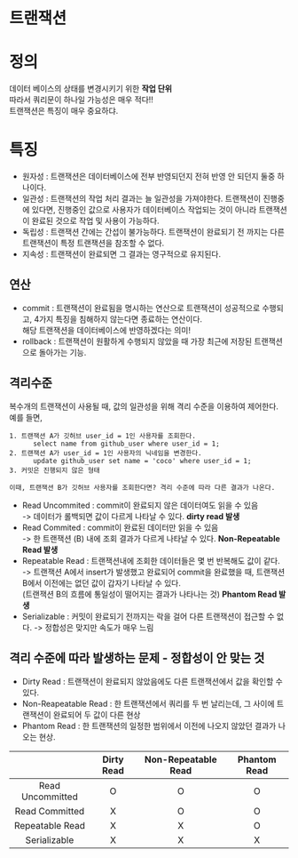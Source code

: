 # 트랜잭션
# 정의
데이터 베이스의 상태를 변경시키기 위한 **작업 단위**  
따라서 쿼리문이 하나일 가능성은 매우 적다!!  
트랜잭션은 특징이 매우 중요하댜.
# 특징
- 원자성 : 트랜잭션은 데이터베이스에 전부 반영되던지 전혀 반영 안 되던지 둘중 하나이다.
- 일관성 : 트랜잭션의 작업 처리 결과는 늘 일관성을 가져야한다. 트랜잭션이 진행중에 있다면, 진행중인 값으로 사용자가 데이터베이스 작업되는 것이 아니라 트랜잭션이 완료된 것으로 작업 및 사용이 가능하다.
- 독립성 : 트랜잭션 간에는 간섭이 불가능하다. 트랜잭션이 완료되기 전 까지는 다른 트랜잭션이 특정 트랜잭션을 참조할 수 없다.
- 지속성 : 트랜잭션이 완료되면 그 결과는 영구적으로 유지된다.
## 연산
- commit : 트랜잭션이 완료됨을 명시하는 연산으로 트랜잭션이 성공적으로 수행되고, 4가지 특징을 침해하지 않는다면 종료하는 연산이다.  
  해당 트랜잭션을 데이터베이스에 반영하겠다는 의미!
- rollback : 트랜잭션이 원활하게 수행되지 않았을 때 가장 최근에 저장된 트랜잭션으로 돌아가는 기능.
## 격리수준
복수개의 트랜잭션이 사용될 때, 값의 일관성을 위해 격리 수준을 이용하여 제어한다.  
예를 들면,
```
1. 트랜잭션 A가 깃허브 user_id = 1인 사용자를 조회한다.
      select name from github_user where user_id = 1;
2. 트랜잭션 A가 user_id = 1인 사용자의 닉네임을 변경한다.
      update github_user set name = 'coco' where user_id = 1;
3. 커밋은 진행되지 않은 형태

이때, 트랜잭션 B가 깃허브 사용자를 조회한다면? 격리 수준에 따라 다른 결과가 나온다.
```
- Read Uncommited : commit이 완료되지 않은 데이터여도 읽을 수 있음  
-> 데이터가 롤백되면 값이 다르게 나타날 수 있다. **dirty read 발생** 
- Read Commited : commit이 완료된 데이터만 읽을 수 있음  
 -> 한 트랜잭션 (B) 내에 조회 결과가 다르게 나타날 수 있다. **Non-Repeatable Read 발생**
- Repeatable Read : 트랜잭션내에 조회한 데이터들은 몇 번 반복해도 값이 같다.  
 -> 트랜잭션 A에서 insert가 발생했고 완료되어 commit을 완료했을 때, 트랜잭션 B에서 이전에는 없던 값이 갑자기 나타날 수 있다.  
 (트랜잭션 B의 흐름에 통일성이 떨어지는 결과가 나타나는 것) **Phantom Read 발생**
- Serializable : 커밋이 완료되기 전까지는 락을 걸어 다른 트랜잭션이 접근할 수 없다.
  -> 정합성은 맞지만 속도가 매우 느림
## 격리 수준에 따라 발생하는 문제 - 정합성이 안 맞는 것
- Dirty Read : 트랜잭션이 완료되지 않았음에도 다른 트랜잭션에서 값을 확인할 수 있다.
- Non-Reapeatable Read : 한 트랜잭션에서 쿼리를 두 번 날리는데, 그 사이에 트랜잭션이 완료되어 두 값이 다른 현상
- Phantom Read : 한 트랜잭션의 일정한 범위에서 이전에 나오지 않았던 결과가 나오는 현상.


|                  | Dirty Read | Non-Repeatable Read | Phantom Read |
|:----------------:|:----------:|:-------------------:|:------------:|
| Read Uncommitted |      O     |          O          |       O      |
|  Read Committed  |      X     |          O          |       O      |
|  Repeatable Read |      X     |          X          |       O      |
|   Serializable   |      X     |          X          |       X      |
